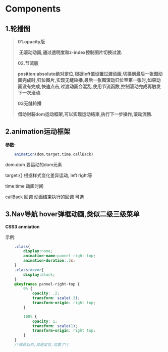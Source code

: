 # Components
## 1.轮播图

> **01.opacity版**
>
> ​	**无滚动动画,通过透明度和z-index控制图片切换过渡.**
>
> **02.节流版**
>
> ​	**position:absolute绝对定位,根据left值设置过渡动画,切换到最后一张图动画完成时,归位图片,实现无缝轮播,最后一张图滚动归位至第一张时,如果动画没有完成,快速点击,过渡动画会混乱,使用节流函数,控制滚动完成再触发下一次滚动.**
>
> **03无缝轮播**
>
> ​	**借助封装dom运动框架,可以实现运动结束,执行下一步操作,滚动流畅.**

## 2.animation运动框架

**参数:**

```javascript
    animation(dom,target,time,callBack)
```

dom:dom     要运动的dom元素

target:{}   根据样式变化差异运动,    left    right等

time:time   动画时间

callBack    回调    动画结束执行的回调 可选

## 3.Nav导航 hover弹框动画,类似二级三级菜单

**CSS3 anmiation**

示例:

```css
    .class{
        display:none;
        animation-name:pannel-right-top;
        animation-duration:.3s;
    }
    .class:hover{
        display:block;
    }
    @keyframes pannel-right-top {
        0% {
            opacity: .2;
            transform: scale(.3);
            transform-origin: right top;
        }

        100% {
            opacity: 1;
            transform: scale(1);
            transform-origin: right top;
        }
    }
    /*除此以外,就是定位,位置了*/
```

